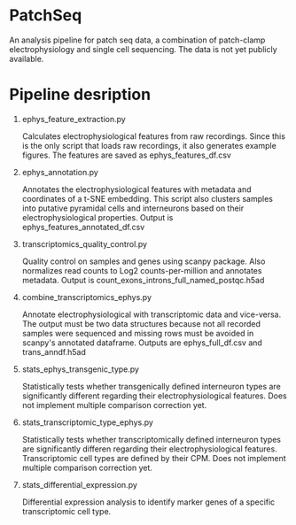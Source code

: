 # PatchSeq
An analysis pipeline for patch seq data, a combination of patch-clamp electrophysiology and single cell sequencing. The data is not yet publicly available.

# Pipeline desription
1. ephys_feature_extraction.py

   Calculates electrophysiological features from raw recordings. Since this is the only script that loads raw recordings, it also generates example figures. The features are saved as ephys_features_df.csv

2. ephys_annotation.py

   Annotates the electrophysiological features with metadata and coordinates of a t-SNE embedding. This script also clusters samples into putative pyramidal cells and interneurons  based on their electrophysiological properties. Output is ephys_features_annotated_df.csv

3. transcriptomics_quality_control.py

   Quality control on samples and genes using scanpy package. Also normalizes read counts to Log2 counts-per-million and annotates metadata. Output is    count_exons_introns_full_named_postqc.h5ad

4. combine_transcriptomics_ephys.py

   Annotate electrophysiological with transcriptomic data and vice-versa. The output must be two data structures because not all recorded samples were sequenced and missing rows must be avoided in scanpy's annotated dataframe. Outputs are ephys_full_df.csv and trans_anndf.h5ad

5. stats_ephys_transgenic_type.py

   Statistically tests whether transgenically defined interneuron types are significantly different regarding their electrophysiological features. Does not implement multiple comparison correction yet.
 
6. stats_transcriptomic_type_ephys.py

   Statistically tests whether transcriptomically defined interneuron types are significantly differen regarding their electrophysiological features. Transcriptomic cell types are defined by their CPM. Does not implement multiple comparison correction yet.

7. stats_differential_expression.py

   Differential expression analysis to identify marker genes of a specific transcriptomic cell type.

